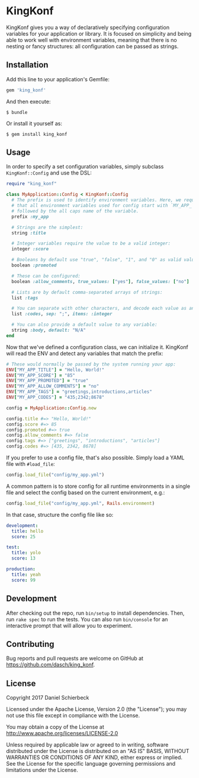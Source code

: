 # KingKonf

KingKonf gives you a way of declaratively specifying configuration variables for your application or library. It is focused on simplicity and being able to work well with environment variables, meaning that there is no nesting or fancy structures: all configuration can be passed as strings.

## Installation

Add this line to your application's Gemfile:

```ruby
gem 'king_konf'
```

And then execute:

    $ bundle

Or install it yourself as:

    $ gem install king_konf

## Usage

In order to specify a set configuration variables, simply subclass `KingKonf::Config` and use the DSL:

```ruby
require "king_konf"

class MyApplication::Config < KingKonf::Config
  # The prefix is used to identify environment variables. Here, we require
  # that all environment variables used for config start with `MY_APP_`,
  # followed by the all caps name of the variable.
  prefix :my_app

  # Strings are the simplest:
  string :title

  # Integer variables require the value to be a valid integer:
  integer :score

  # Booleans by default use "true", "false", "1", and "0" as valid values:
  boolean :promoted

  # These can be configured:
  boolean :allow_comments, true_values: ["yes"], false_values: ["no"]

  # Lists are by default comma-separated arrays of strings:
  list :tags

  # You can separate with other characters, and decode each value as another type:
  list :codes, sep: ";", items: :integer

  # You can also provide a default value to any variable:
  string :body, default: "N/A"
end
```

Now that we've defined a configuration class, we can initialize it. KingKonf will read the ENV and detect any variables that match the prefix:

```ruby
# These would normally be passed by the system running your app:
ENV["MY_APP_TITLE"] = "Hello, World!"
ENV["MY_APP_SCORE"] = "85"
ENV["MY_APP_PROMOTED"] = "true"
ENV["MY_APP_ALLOW_COMMENTS"] = "no"
ENV["MY_APP_TAGS"] = "greetings,introductions,articles"
ENV["MY_APP_CODES"] = "435;2342;8678"

config = MyApplication::Config.new

config.title #=> "Hello, World!"
config.score #=> 85
config.promoted #=> true
config.allow_comments #=> false
config.tags #=> ["greetings", "introductions", "articles"]
config.codes #=> [435, 2342, 8678]
```

If you prefer to use a config file, that's also possible. Simply load a YAML file with `#load_file`:

```ruby
config.load_file("config/my_app.yml")
```

A common pattern is to store config for all runtime environments in a single file and select the config based on the current environment, e.g.:

```ruby
config.load_file("config/my_app.yml", Rails.environment)
```

In that case, structure the config file like so:

```yaml
development:
  title: hello
  score: 25

test:
  title: yolo
  score: 13

production:
  title: yeah
  score: 99
```


## Development

After checking out the repo, run `bin/setup` to install dependencies. Then, run `rake spec` to run the tests. You can also run `bin/console` for an interactive prompt that will allow you to experiment.

## Contributing

Bug reports and pull requests are welcome on GitHub at https://github.com/dasch/king_konf.

## License

Copyright 2017 Daniel Schierbeck

Licensed under the Apache License, Version 2.0 (the "License"); you may not use this file except in compliance with the License.

You may obtain a copy of the License at http://www.apache.org/licenses/LICENSE-2.0

Unless required by applicable law or agreed to in writing, software distributed under the License is distributed on an "AS IS" BASIS, WITHOUT WARRANTIES OR CONDITIONS OF ANY KIND, either express or implied. See the License for the specific language governing permissions and limitations under the License.
